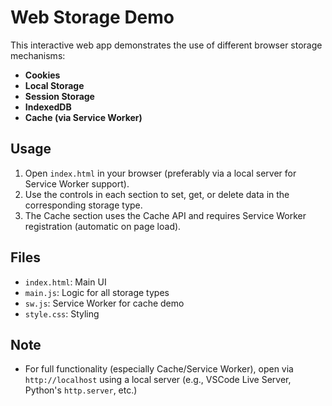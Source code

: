 # Web Storage Demo

This interactive web app demonstrates the use of different browser storage mechanisms:
- **Cookies**
- **Local Storage**
- **Session Storage**
- **IndexedDB**
- **Cache (via Service Worker)**

## Usage
1. Open `index.html` in your browser (preferably via a local server for Service Worker support).
2. Use the controls in each section to set, get, or delete data in the corresponding storage type.
3. The Cache section uses the Cache API and requires Service Worker registration (automatic on page load).

## Files
- `index.html`: Main UI
- `main.js`: Logic for all storage types
- `sw.js`: Service Worker for cache demo
- `style.css`: Styling

## Note
- For full functionality (especially Cache/Service Worker), open via `http://localhost` using a local server (e.g., VSCode Live Server, Python's `http.server`, etc.)